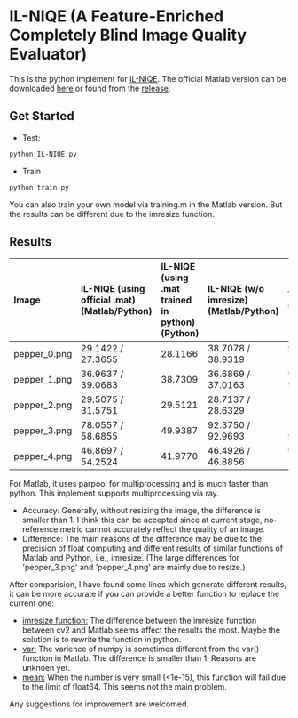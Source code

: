 # IL-NIQE (A Feature-Enriched Completely Blind Image Quality Evaluator)

This is the python implement for [IL-NIQE](http://www4.comp.polyu.edu.hk/~cslzhang/paper/IL-NIQE.pdf). The official Matlab version can be downloaded [here](http://live.ece.utexas.edu/research/Quality/blind.htm) or found from the [release](https://github.com/IceClear/IL-NIQE/releases/tag/v1.0.0).

## Get Started

* Test:

```bash
python IL-NIQE.py
```

* Train

```bash
python train.py
```

You can also train your own model via training.m in the Matlab version. But the results can be different due to the imresize function.

## Results

|Image|IL-NIQE (using official .mat) (Matlab/Python)|IL-NIQE (using .mat trained in python) (Python)|IL-NIQE (w/o imresize) (Matlab/Python)|Time(sec) (Matlab/Python)|
|:-|:-|:-|:-|:-|
|pepper_0.png|29.1422 / 27.3655|28.1166|38.7078 / 38.9319|9.9567 / 103.4350|
|pepper_1.png|36.9637 / 39.0683|38.7309|36.6869 / 37.0163|9.7487 / 90.1218|
|pepper_2.png|29.5075 / 31.5751|29.5121|28.7137 / 28.6329|10.3733 / 103.6504|
|pepper_3.png|78.0557 / 58.6855|49.9387|92.3750 / 92.9693|10.5093 / 97.8555|
|pepper_4.png|46.8697 / 54.2524|41.9770|46.4926 / 46.8856|9.7452 / 103.4113|

For Matlab, it uses parpool for multiprocessing and is much faster than python. This implement supports multiprocessing via ray.

* Accuracy: Generally, without resizing the image, the difference is smaller than 1. I think this can be accepted since at current stage, no-reference metric cannot accurately reflect the quality of an image.
* Difference: The main reasons of the difference may be due to the precision of float computing and different results of similar functions of Matlab and Python, i.e., imresize. (The large differences for 'pepper_3.png' and 'pepper_4.png' are mainly due to resize.)

After comparision, I have found some lines which generate different results, it can be more accurate if you can provide a better function to replace the current one:

- [imresize function:](https://github.com/IceClear/IL-NIQE/blob/master/IL-NIQE.py#L249) The difference between the imresize function between cv2 and Matlab seems affect the results the most. Maybe the solution is to rewrite the function in python.
- [var:](https://github.com/IceClear/IL-NIQE/blob/master/IL-NIQE.py#L111) The varience of numpy is sometimes different from the var() function in Matlab. The difference is smaller than 1. Reasons are unknoen yet.
- [mean:](https://github.com/IceClear/IL-NIQE/blob/master/IL-NIQE.py#L110) When the number is very small (<1e-15), this function will fail due to the limit of float64. This seems not the main problem.

Any suggestions for improvement are welcomed.
